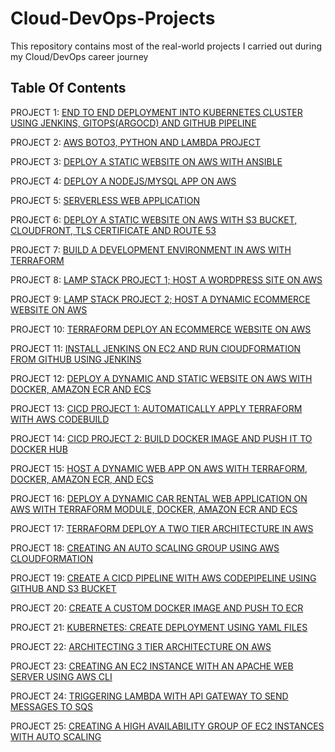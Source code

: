 # Cloud-DevOps-Projects

This repository contains most of the real-world projects I carried out during my Cloud/DevOps career journey

## Table Of Contents

PROJECT 1: [END TO END DEPLOYMENT INTO KUBERNETES CLUSTER USING JENKINS, GITOPS(ARGOCD) AND GITHUB PIPELINE](https://github.com/georgeonalo/GitOps)

PROJECT 2:  [AWS BOTO3, PYTHON AND LAMBDA PROJECT](https://github.com/georgeonalo/python-projects)

PROJECT 3: [DEPLOY A STATIC WEBSITE ON AWS WITH ANSIBLE](https://github.com/georgeonalo/ansible-playbooks)

PROJECT 4: [DEPLOY A NODEJS/MYSQL APP ON AWS](https://github.com/georgeonalo/deploy-a-nodejs-app-on-aws)

PROJECT 5: [SERVERLESS WEB APPLICATION](https://github.com/georgeonalo/Serverless-Web-Application)

PROJECT 6: [DEPLOY A STATIC WEBSITE ON AWS WITH S3 BUCKET, CLOUDFRONT, TLS CERTIFICATE AND ROUTE 53](https://github.com/georgeonalo/deploy-a-static-website-on-aws)

PROJECT 7: [BUILD A DEVELOPMENT ENVIRONMENT IN AWS WITH TERRAFORM](https://github.com/georgeonalo/terraform-dev-env)

PROJECT 8: [LAMP STACK PROJECT 1; HOST A WORDPRESS SITE ON AWS](https://github.com/georgeonalo/Host-a-wordpress-website-on-AWS)

PROJECT 9: [LAMP STACK PROJECT 2; HOST A DYNAMIC ECOMMERCE WEBSITE ON AWS](https://github.com/georgeonalo/Host-a-Dynamic-Ecommerce-Website-on-AWS)

PROJECT 10: [TERRAFORM DEPLOY AN ECOMMERCE WEBSITE ON AWS](https://github.com/georgeonalo/terraform-projects)

PROJECT 11: [INSTALL JENKINS ON EC2 AND RUN ClOUDFORMATION FROM GITHUB USING JENKINS](https://github.com/georgeonalo/Run-Infra-as-Code-with-Jenkins)

PROJECT 12: [DEPLOY A DYNAMIC AND STATIC WEBSITE ON AWS WITH DOCKER, AMAZON ECR AND ECS](https://github.com/georgeonalo/docker-projects)

PROJECT 13: [CICD PROJECT 1: AUTOMATICALLY APPLY TERRAFORM WITH AWS CODEBUILD](https://github.com/georgeonalo/cicd-projects)

PROJECT 14: [CICD PROJECT 2: BUILD DOCKER IMAGE AND PUSH IT TO DOCKER HUB](https://github.com/georgeonalo/cicd-build-docker-image)  

PROJECT 15: [HOST A DYNAMIC WEB APP ON AWS WITH TERRAFORM, DOCKER, AMAZON ECR, AND ECS](https://github.com/georgeonalo/rentzone-terraform-ecs-project)

PROJECT 16: [DEPLOY A DYNAMIC CAR RENTAL WEB APPLICATION ON AWS WITH TERRAFORM MODULE, DOCKER, AMAZON ECR AND ECS](https://github.com/georgeonalo/terraform-modules)

PROJECT 17: [TERRAFORM DEPLOY A TWO TIER ARCHITECTURE IN AWS](https://github.com/georgeonalo/Terraform-Deploy-a-Two-Tier-Architecture-in-AWS)

PROJECT 18: [CREATING AN AUTO SCALING GROUP USING AWS CLOUDFORMATION](https://github.com/georgeonalo/Creating-an-Auto-Scaling-Group-using-AWS-CloudFormation)

PROJECT 19: [CREATE A CICD PIPELINE WITH AWS CODEPIPELINE USING GITHUB AND S3 BUCKET](https://github.com/georgeonalo/CI-CD-Pipeline-with-AWS-CodePipeline)

PROJECT 20: [CREATE A CUSTOM DOCKER IMAGE AND PUSH TO ECR](https://github.com/georgeonalo/Create-a-Custom-Docker-Image)

PROJECT 21: [KUBERNETES: CREATE DEPLOYMENT USING YAML FILES
](https://github.com/georgeonalo/Kubernetes-Create-Deployments-Using-YAML-Files)

PROJECT 22: [ARCHITECTING 3 TIER ARCHITECTURE ON AWS](https://github.com/georgeonalo/hello-world)

PROJECT 23: [CREATING AN EC2 INSTANCE WITH AN APACHE WEB SERVER USING AWS CLI](https://github.com/georgeonalo/Creating-an-EC2-instance-with-an-Apache-Web-Server-Using-AWS-CLI)

PROJECT 24: [TRIGGERING LAMBDA WITH API GATEWAY TO SEND MESSAGES TO SQS](https://github.com/georgeonalo/Triggering-Lambda-with-API-Gateway-to-Send-Messages-to-SQS)

PROJECT 25: [CREATING A HIGH AVAILABILITY GROUP OF EC2 INSTANCES WITH AUTO SCALING](https://github.com/georgeonalo/Creating-a-High-Availability-Group-of-EC2-Instances-with-Auto-Scaling)


